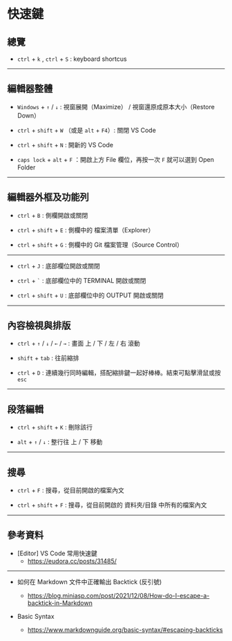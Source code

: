 # 快速鍵
 

## 總覽

* `ctrl` + `k` , `ctrl` + `S` : keyboard shortcus

---

## 編輯器整體

* `Windows` + `↑` / `↓` : 視窗展開（Maximize） / 視窗還原成原本大小（Restore Down）

* `ctrl` + `shift` + `W` （或是 `alt` + `F4`）: 關閉 VS Code

* `ctrl` + `shift` + `N` : 開新的 VS Code

* `caps lock` + `alt` + `F` ：開啟上方 File 欄位，再按一次 `F` 就可以選到 Open Folder

---

## 編輯器外框及功能列

* `ctrl` + `B` : 側欄開啟或關閉

* `ctrl` + `shift` + `E` : 側欄中的 檔案清單（Explorer）

* `ctrl` + `shift` + `G` : 側欄中的 Git 檔案管理（Source Control）

---

* `ctrl` + `J` : 底部欄位開啟或關閉

* `ctrl` + `` ` `` : 底部欄位中的 TERMINAL 開啟或關閉

* `ctrl` + `shift` + `U` : 底部欄位中的 OUTPUT 開啟或關閉

---

## 內容檢視與排版

* `ctrl` + `↑` / `↓` / `←` / `→` : 畫面 上 / 下 / 左 / 右 滾動

* `shift` + `tab` : 往前縮排

* `ctrl` + `D` : 連續幾行同時編輯，搭配縮排鍵一起好棒棒。結束可點擊滑鼠或按 `esc` 

---

## 段落編輯

* `ctrl` + `shift` + `K` : 刪除該行

* `alt` + `↑` / `↓` : 整行往 上 / 下 移動

---

## 搜尋

* `ctrl` + `F` : 搜尋，從目前開啟的檔案內文

* `ctrl` + `shift` + `F` : 搜尋，從目前開啟的 資料夾/目錄 中所有的檔案內文 

---

## 參考資料

* [Editor] VS Code 常用快速鍵
  * https://eudora.cc/posts/31485/

---

* 如何在 Markdown 文件中正確輸出 Backtick (反引號)
  * https://blog.miniasp.com/post/2021/12/08/How-do-I-escape-a-backtick-in-Markdown

* Basic Syntax
  * https://www.markdownguide.org/basic-syntax/#escaping-backticks